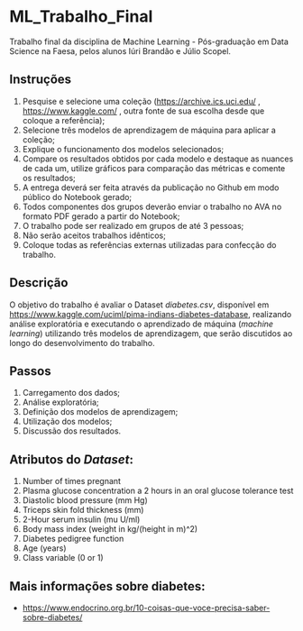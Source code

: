 # ML_Trabalho_Final
Trabalho final da disciplina de Machine Learning - Pós-graduação em Data Science na Faesa, pelos alunos Iúri Brandão e Júlio Scopel.

## Instruções

1. Pesquise e selecione uma coleção (https://archive.ics.uci.edu/ , https://www.kaggle.com/ , outra fonte de sua escolha desde que coloque a referência);
2. Selecione três modelos de aprendizagem de máquina para aplicar a coleção;
3. Explique o funcionamento dos modelos selecionados;
4. Compare os resultados obtidos por cada modelo e destaque as nuances de cada um, utilize gráficos para comparação das métricas e comente os resultados;
5. A entrega deverá ser feita através da publicação no Github em modo público do Notebook gerado;
6. Todos componentes dos grupos deverão enviar o trabalho no AVA no formato PDF gerado a partir do Notebook;
7. O trabalho pode ser realizado em grupos de até 3 pessoas;
8. Não serão aceitos trabalhos idênticos;
9. Coloque todas as referências externas utilizadas para confecção do trabalho.

## Descrição

O objetivo do trabalho é avaliar o Dataset *diabetes.csv*, disponível em https://www.kaggle.com/uciml/pima-indians-diabetes-database, realizando análise exploratória e executando o aprendizado de máquina (_machine learning_) utilizando três modelos de aprendizagem, que serão discutidos ao longo do desenvolvimento do trabalho.

## Passos

1. Carregamento dos dados;
2. Análise exploratória;
3. Definição dos modelos de aprendizagem;
4. Utilização dos modelos;
5. Discussão dos resultados.

## Atributos do _Dataset_:
1. Number of times pregnant
2. Plasma glucose concentration a 2 hours in an oral glucose tolerance test
3. Diastolic blood pressure (mm Hg)
4. Triceps skin fold thickness (mm)
5. 2-Hour serum insulin (mu U/ml)
6. Body mass index (weight in kg/(height in m)^2)
7. Diabetes pedigree function
8. Age (years)
9. Class variable (0 or 1)

## Mais informações sobre diabetes:
- https://www.endocrino.org.br/10-coisas-que-voce-precisa-saber-sobre-diabetes/

